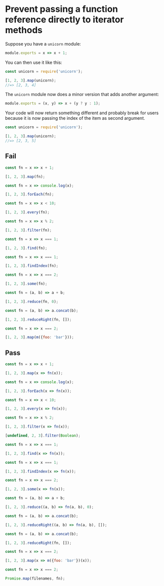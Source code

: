 # Prevent passing a function reference directly to iterator methods

Suppose you have a `unicorn` module:

```js
module.exports = x => x + 1;
```

You can then use it like this:

```js
const unicorn = require('unicorn');

[1, 2, 3].map(unicorn);
//=> [2, 3, 4]
```

The `unicorn` module now does a minor version that adds another argument:

```js
module.exports = (x, y) => x + (y ? y : 1);
```

Your code will now return something different and probably break for users because it is now passing the index of the item as second argument.

```js
const unicorn = require('unicorn');

[1, 2, 3].map(unicorn);
//=> [2, 3, 5]
```


## Fail

```js
const fn = x => x + 1;

[1, 2, 3].map(fn);
```

```js
const fn = x => console.log(x);

[1, 2, 3].forEach(fn);
```

```js
const fn = x => x < 10;

[1, 2, 3].every(fn);
```

```js
const fn = x => x % 2;

[1, 2, 3].filter(fn);
```

```js
const fn = x => x === 1;

[1, 2, 3].find(fn);
```

```js
const fn = x => x === 1;

[1, 2, 3].findIndex(fn);
```

```js
const fn = x => x === 2;

[1, 2, 3].some(fn);
```

```js
const fn = (a, b) => a + b;

[1, 2, 3].reduce(fn, 0);
```

```js
const fn = (a, b) => a.concat(b);

[1, 2, 3].reduceRight(fn, []);
```

```js
const fn = x => x === 2;

[1, 2, 3].map(m({foo: 'bar'}));
```


## Pass

```js
const fn = x => x + 1;

[1, 2, 3].map(x => fn(x));
```

```js
const fn = x => console.log(x);

[1, 2, 3].forEach(x => fn(x));
```

```js
const fn = x => x < 10;

[1, 2, 3].every(x => fn(x));
```

```js
const fn = x => x % 2;

[1, 2, 3].filter(x => fn(x));
```

```js
[undefined, 2, 3].filter(Boolean);
```

```js
const fn = x => x === 1;

[1, 2, 3].find(x => fn(x));
```

```js
const fn = x => x === 1;

[1, 2, 3].findIndex(x => fn(x));
```

```js
const fn = x => x === 2;

[1, 2, 3].some(x => fn(x));
```

```js
const fn = (a, b) => a + b;

[1, 2, 3].reduce((a, b) => fn(a, b), 0);
```

```js
const fn = (a, b) => a.concat(b);

[1, 2, 3].reduceRight((a, b) => fn(a, b), []);
```

```js
const fn = (a, b) => a.concat(b);

[1, 2, 3].reduceRight(fn, []);
```

```js
const fn = x => x === 2;

[1, 2, 3].map(x => m({foo: 'bar'})(x));
```

```js
const fn = x => x === 2;

Promise.map(filenames, fn);
```
